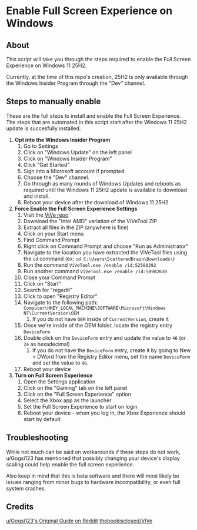 # Enable Full Screen Experience on Windows
## About
This script will take you through the steps required to enable the Full Screen Experience on Windows 11 25H2.

Currently, at the time of this repo's creation, 25H2 is only available through the Windows Insider Program through the "Dev" channel.

## Steps to manually enable

These are the full steps to install and enable the Full Screen Experience. The steps that are automated in this script start after the Windows 11 25H2 update is succesfully installed.

1. **Opt into the Windows Insider Program**
	1. Go to Settings
	2. Click on "Windows Update" on the left panel
	3. Click on "Windows Insider Program"
	4. Click "Get Started"
	5. Sign into a Microsoft account if prompted
    6. Choose the "Dev" channel.
	7. Go through as many rounds of Windows Updates and reboots as required until the Windows 11 25H2 update is available to download and install.
    8. Reboot your device after the download of Windows 11 25H2
2. **Force Enable the Full Screen Experience Settings**
    1. Visit the [ViVe repo](https://github.com/thebookisclosed/ViVe/releases)
    2. Download the "Intel AMD" variation of the ViVeTool ZIP
    3. Extract all files in the ZIP (anywhere is fine)
    4. Click on your Start menu
    5. Find Command Prompt
    6. Right click on Command Prompt and choose "Run as Administrator"
    7. Navigate to the location you have extracted the ViVeTool files using the `cd` command (ex: `cd C:\Users\ScatteredBrain\Downloads\`)
    8. Run the command `ViVeTool.exe /enable /id:52580392`
    9. Run another command `ViVeTool.exe /enable /id:50902630`
    10. Close your Command Prompt
    11. Click on "Start"
    12. Search for "regedit"
    13. Click to open "Registry Editor"
    14. Navigate to the following path: `Computer\HKEY_LOCAL_MACHINE\SOFTWARE\Microsoft\Windows NT\CurrentVersion\OEM`
        1. If you do not have `OEM` inside of `CurrentVersion`, create it
    15. Once we're inside of the OEM folder, locate the registry entry `DeviceForm`
    16. Double click on the `DeviceForm` entry and update the value to `46` (or `2e` as hexadecimal)
        1. If you do not have the `DeviceForm` entry, create it by going to New > DWord from the Registry Editor menu, set the name `DeviceForm` and set the value to `46`.
    17. Reboot your device
3. **Turn on Full Screen Experience**
    1. Open the Settings application
    2. Click on the "Gaming" tab on the left panel
    3. Click on the "Full Screen Experience" option
    4. Select the Xbox app as the launcher
    5. Set the Full Screen Experience to start on login
    6. Reboot your device - when you log in, the Xbox Experience should start by default


## Troubleshooting

While not much can be said on workarounds if these steps do not work, u/Gogsi123 has mentioned that possibly changing your device's display scaling could help enable the full screen experience.

Also keep in mind that this is beta software and there will most likely be issues ranging from minor bugs to hardware incompatibility, or even full system crashes.

## Credits

[u/Gogsi123's Original Guide on Reddit](https://www.reddit.com/r/ROGAlly/comments/1niwsfi/guide_for_enabling_the_full_screen_experience_on/)
[thebookisclosed/ViVe](https://github.com/thebookisclosed/ViVe/releases)